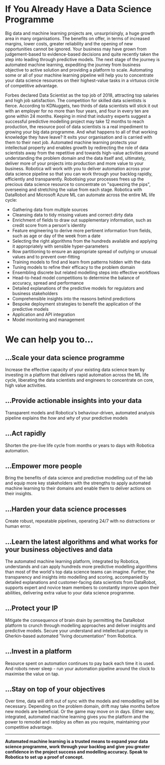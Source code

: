 # If You Already Have a Data Science Programme
Big data and machine learning projects are, unsurprisingly, a huge growth area in many organisations. The benefits on offer, in terms of increased margins, lower costs, greater reliability and the opening of new opportunities cannot be ignored.  Your business may have grown from judgement-based to evidence-based decisions and quite recently taken the step into leading through predictive models. The next stage of the journey is automated machine learning, expediting the journey from business objective to active solution and providing a platform to scale.
Automating some or all of your machine learning pipeline will help you to concentrate your data science resources on their highest-value tasks in a virtuous circle of competitive advantage.

Forbes declared Data Scientist as the top job of 2018, attracting top salaries and high job satisfaction.  The competition for skilled data scientists is fierce.  According to KDNuggets, two thirds of data scientists will stick it out with an employer for no more than four years, and four in every ten are gone within 24 months. Keeping in mind that industry experts suggest a successful predictive modelling project may take 12 months to reach production, the resource pool of data scientists is a real impediment to growing your big data programme.
And what happens to all of that working knowledge they have leave? It exits your organisation and is carried with them to their next job.  Automated machine learning protects your intellectual property and enables growth by redirecting the role of data scientists away from the repetitive and towards high-value activities around understanding the problem domain and the data itself and, ultimately, deliver more of your projects into production and more value to your business.
Robotica will work with you to deliver automation across your data science pipeline so that you can work through your backlog rapidly, efficiently and transparently. Robotising your processes frees up the precious data science resource to concentrate on "squeezing the pips", overseeing and stretching the value from each stage.
Robotica with DataRobot and Microsoft Azure ML can automate across the entire ML life cycle:
+ Gathering data from multiple sources
+ Cleansing data to tidy missing values and correct dirty data
+ Enrichment of fields to draw out supplementary information, such as credit score from a person's identity
+ Feature engineering to derive more pertinent information from fields, such as age or day of the week from a date
+ Selecting the right algorithms from the hundreds available and applying it appropriately with sensible hyper-parameters
+ Row partitioning to ensure an appropriate spread of outlying or unusual values and to prevent over-fitting
+ Training models to find and learn from patterns hidden with the data
+ Tuning models to refine their efficacy to the problem domain
+ Ensembling discrete but related modelling steps into effective workflows
+ Head-to-head model competitions to determine the balance of accuracy, spread and performance
+ Detailed explanations of the predictive models for regulators and business stakeholders
+ Comprehensible insights into the reasons behind predictions
+ Bespoke deployment strategies to benefit the application of the predictive models
+ Application and API integration
+ Model monitoring and management

# We can help you to...

## ...Scale your data science programme 
Increase the effective capacity of your existing data science team by investing in a platform that delivers rapid automation across the ML life cycle, liberating the data scientists and engineers to concentrate on core, high value activities.

## ...Provide actionable insights into your data
Transparent models and Robotica's behaviour-driven, automated analysis pipeline explains the _how_ and _why_ of your predictive models

## ...Act rapidly
Shorten the pre-live life cycle from months or years to days with Robotica automation.

## ...Empower more people
Bring the benefits of data science and predictive modelling out of the lab and equip more key stakeholders with the strengths to apply automated machine learning to their domains and enable them to deliver actions on their insights.

## ...Harden your data science processes
Create robust, repeatable pipelines, operating 24/7 with no distractions or human error.  

## ...Learn the latest algorithms and what works for your business objectives and data
The automated machine learning platform, integrated by Robotica, understands and can apply hundreds more predictive modelling algorithms than most of the world's top data science teams can imagine.  Further, the transparency and insights into modelling and scoring, accompanied by detailed explanations and customer-facing data scientists from DataRobot, supports expert and novice team members to constantly improve upon their abilities, delivering extra value to your data science programme.

## ...Protect your IP
Mitigate the consequence of brain drain by permitting the DataRobot platform to crunch through modelling approaches and deliver insights and predictive models.  Secure your understand and intellectual property in Gherkin-based automated "living documentation" from Robotica.

## ...Invest in a platform
Resource spent on automation continues to pay back each time it is used. And robots never sleep - run your automation pipeline around the clock to maximise the value on tap.

## ...Stay on top of your objectives
Over time, data will drift out of sync with the models and remodelling will be necessary.  Depending on the problem domain, drift may take months before new models are beneficial.  Or the game may move on in days.  Either way, integrated, automated machine learning gives you the platform and the power to remodel and redploy as often as you require, maintaining your competitive advantage.
** **
**Automated machine learning is a trusted means to expand your data science programme, work through your backlog and give you greater confidence in the project success and modelling accuracy.  Speak to Robotica to set up a proof of concept.**
